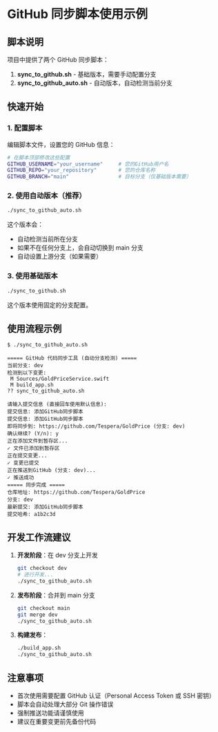 # GitHub 同步脚本使用示例

## 脚本说明

项目中提供了两个 GitHub 同步脚本：

1. **sync_to_github.sh** - 基础版本，需要手动配置分支
2. **sync_to_github_auto.sh** - 自动版本，自动检测当前分支

## 快速开始

### 1. 配置脚本

编辑脚本文件，设置您的 GitHub 信息：

```bash
# 在脚本顶部修改这些配置
GITHUB_USERNAME="your_username"     # 您的GitHub用户名
GITHUB_REPO="your_repository"       # 您的仓库名称
GITHUB_BRANCH="main"                # 目标分支（仅基础版本需要）
```

### 2. 使用自动版本（推荐）

```bash
./sync_to_github_auto.sh
```

这个版本会：
- 自动检测当前所在分支
- 如果不在任何分支上，会自动切换到 main 分支
- 自动设置上游分支（如果需要）

### 3. 使用基础版本

```bash
./sync_to_github.sh
```

这个版本使用固定的分支配置。

## 使用流程示例

```
$ ./sync_to_github_auto.sh

===== GitHub 代码同步工具 (自动分支检测) =====
当前分支: dev
检测到以下变更:
 M Sources/GoldPriceService.swift
 M build_app.sh
?? sync_to_github_auto.sh

请输入提交信息 (直接回车使用默认信息):
提交信息: 添加GitHub同步脚本
提交信息: 添加GitHub同步脚本
即将同步到: https://github.com/Tespera/GoldPrice (分支: dev)
确认继续? (Y/n): y
正在添加文件到暂存区...
✓ 文件已添加到暂存区
正在提交变更...
✓ 变更已提交
正在推送到GitHub (分支: dev)...
✓ 推送成功
===== 同步完成 =====
仓库地址: https://github.com/Tespera/GoldPrice
分支: dev
最新提交: 添加GitHub同步脚本
提交哈希: a1b2c3d
```

## 开发工作流建议

1. **开发阶段**：在 dev 分支上开发
   ```bash
   git checkout dev
   # 进行开发...
   ./sync_to_github_auto.sh
   ```

2. **发布阶段**：合并到 main 分支
   ```bash
   git checkout main
   git merge dev
   ./sync_to_github_auto.sh
   ```

3. **构建发布**：
   ```bash
   ./build_app.sh
   ./sync_to_github_auto.sh
   ```

## 注意事项

- 首次使用需要配置 GitHub 认证（Personal Access Token 或 SSH 密钥）
- 脚本会自动处理大部分 Git 操作错误
- 强制推送功能请谨慎使用
- 建议在重要变更前先备份代码 